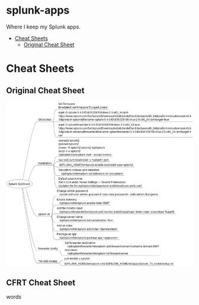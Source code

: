 # splunk-apps
Where I keep my Splunk apps.


* [Cheat Sheets](#Cheat_Sheets)
  * [Original Cheat Sheet](#Original_Cheat_Sheet)




# Cheat Sheets
## Original Cheat Sheet
![dfdf](https://github.com/dvavasour/splunk-apps/blob/master/jpeg/Splunk_Spellbook.jpeg)

## CFRT Cheat Sheet
words

